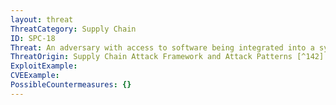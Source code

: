 ```yaml
---
layout: threat
ThreatCategory: Supply Chain
ID: SPC-18
Threat: An adversary with access to software being integrated into a system during a subassembly manufacturing process can embed malware into a sub-assembly.
ThreatOrigin: Supply Chain Attack Framework and Attack Patterns [^142]
ExploitExample:
CVEExample:
PossibleCountermeasures: {}
---
```

